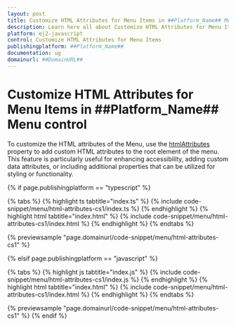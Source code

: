 ```yaml
---
layout: post
title: Customize HTML Attributes for Menu Items in ##Platform_Name## Menu control | Syncfusion
description: Learn here all about Customize HTML Attributes for Menu Items in Syncfusion ##Platform_Name## Menu control of Syncfusion Essential JS 2 and more.
platform: ej2-javascript
control: Customize HTML Attributes for Menu Items 
publishingplatform: ##Platform_Name##
documentation: ug
domainurl: ##DomainURL##
---
```


# Customize HTML Attributes for Menu Items in ##Platform_Name## Menu control

To customize the HTML attributes of the Menu, use the [htmlAttributes](../../api/menu/#htmlattributes) property to add custom HTML attributes to the root element of the menu. This feature is particularly useful for enhancing accessibility, adding custom data attributes, or including additional properties that can be utilized for styling or functionality.

{% if page.publishingplatform == "typescript" %}

{% tabs %}
{% highlight ts tabtitle="index.ts" %}
{% include code-snippet/menu/html-attributes-cs1/index.ts %}
{% endhighlight %}
{% highlight html tabtitle="index.html" %}
{% include code-snippet/menu/html-attributes-cs1/index.html %}
{% endhighlight %}
{% endtabs %}

{% previewsample "page.domainurl/code-snippet/menu/html-attributes-cs1" %}

{% elsif page.publishingplatform == "javascript" %}

{% tabs %}
{% highlight js tabtitle="index.js" %}
{% include code-snippet/menu/html-attributes-cs1/index.js %}
{% endhighlight %}
{% highlight html tabtitle="index.html" %}
{% include code-snippet/menu/html-attributes-cs1/index.html %}
{% endhighlight %}
{% endtabs %}

{% previewsample "page.domainurl/code-snippet/menu/html-attributes-cs1" %}
{% endif %}